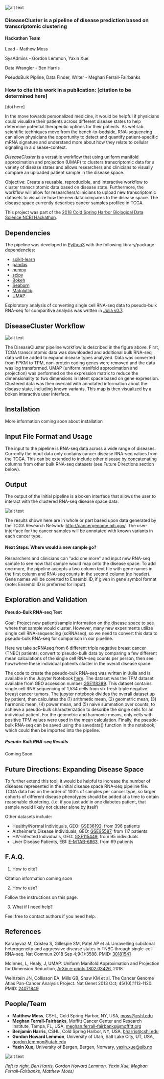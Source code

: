 ![alt text][logo]

[logo]:https://github.com/NCBI-Hackathons/DiseaseCluster/blob/master/DC-logo-wide.png

### DiseaseCluster is a pipeline of disease prediction based on transcriptomic clustering
#### Hackathon Team
Lead - Mathew Moss

SysAdmins - Gordon Lemmon, Yaxin Xue

Data Wrangler - Ben Harris

PseudoBulk Pipline, Data Finder, Writer - Meghan Ferrall-Fairbanks

### How to cite this work in a publication: [citation to be determined here]
[doi here]

In the move towards personalized medicine, it would be helpful if physicians could visualize their patients across different disease states to help determine potential therapeutic options for their patients. As wet-lab scientific techniques move from the bench-to-bedside, RNA-sequencing can allow physicians the opportunity to detect and quantify patient-specific mRNA signature and understand more about how they relate to cellular signaling in a disease-context. 

*DiseaseCluster* is a versatile workflow that using uniform manifold approximation and projection (UMAP) to clusters transcriptomic data for a variety of disease states and allows researchers and clinicians to visually compare an uploaded patient sample in the disease space. 

Objective: Create a reusable, reproducible, and interactive workflow to cluster transcriptomic data based on disease state. Furthermore, the workflow will allow for researchers/clinicians to upload new transcriptomic datasets to visualize how the new data compares to the disease space. The disease space currently describes cancer samples profiled in TCGA. 

This project was part of the [2018 Cold Spring Harbor Biological Data Science NCBI Hackathon](https://biohackathons.github.io/).

## Dependencies

The pipeline was developed in [Python3](https://www.python.org/download/releases/3.0/) with the following library/package dependencies:
* [scikit-learn](https://scikit-learn.org/stable/)
* [pandas](https://pandas.pydata.org/)
* [numpy](http://www.numpy.org/)
* [scipy](https://www.scipy.org/)
* [Bokeh](https://bokeh.pydata.org/en/latest/)
* [Seaborn](https://seaborn.pydata.org/)
* [Matplotlib](https://matplotlib.org/)
* [UMAP](https://github.com/lmcinnes/umap)

Exploratory analysis of converting single cell RNA-seq data to pseudo-bulk RNA-seq for comparitive analysis was written in [Julia v0.7](https://julialang.org/).

## DiseaseCluster Workflow

![alt text][pipeline]

[pipeline]:https://github.com/NCBI-Hackathons/DiseaseCluster/blob/master/PipelineFig2.png "DiseaseCluster Workflow"

The DiseaseCluster pipeline workflow is described in the figure above. First, TCGA transcriptomic data was downloaded and additional bulk RNA-seq data will be added to expand disease types analyzed. Data was converted from FPKM to TPM, non-protein coding genes were removed and the data was log transformed. UMAP (uniform manifold approximation and projection) was performed on the expression matrix to reduce the dimensionality to two dimensions in latent space based on gene expression. Clustered data was then overlaid with annotated information about the disease state, including known variants. This map is then visualized by a boken interactive user interface.

## Installation

More information coming soon about installation 

## Input File Format and Usage

The input to the pipeline is RNA-seq data across a wide range of diseases. Currently the input data only contains cancer disease RNA-seq values from the TCGA. This can be extended to include other disease by concatenating columns from other bulk RNA-seq datasets (see Future Directions section below).   

## Output

The output of the initial pipeline is a boken interface that allows the user to interact with the clustered RNA-seq disease space data.

![alt text][output]

[output]:https://github.com/NCBI-Hackathons/DiseaseCluster/blob/master/BokenOutput.png "DiseaseCluster Boken Output"

The results shown here are in whole or part based upon data generated by the TCGA Research Network: http://cancergenome.nih.gov/.  The user-interface for the cancer samples will be annotated with known variants in each cancer type.

#### Next Steps: Where would a new sample go?

Researchers and clinicians can "add one more" and input new RNA-seq sample to see how that sample would map onto the disease space. To add one more, the pipeline accepts a two column text file with gene names in the first column and RNA-seq counts in the second column (no header). Gene names will be coverted to Ensembl ID, if given in gene symbol format (note: Ensembl ID is preferred for input). 

## Exploration and Validation

#### Pseudo-Bulk RNA-seq Test
Goal: Project new patient/sample information on the disease space to see where that sample would cluster. However, many new experiments utilize single cell RNA-sequencing (scRNAseq), so we need to convert this data to pseudo-bulk RNA-seq for comparison in our pipeline.

Here we take scRNAseq from 6 different triple negative breast cancer (TNBC) patients, convert to pseudo-bulk data by comparing a few different mean calculations of the single cell RNA-seq counts per person, then see how/where these individual patients cluster in the overall disease space. 

The code to create the pseudo-bulk RNA-seq was written in Julia and is available in the Jupyter Notebook [here](https://github.com/NCBI-Hackathons/DiseaseCluster/blob/master/Pseduo-bulk-from-scRNAseq.ipynb). The dataset was the TPM dataset available from GEO accession number [GSE118389](https://www.ncbi.nlm.nih.gov/geo/query/acc.cgi?acc=GSE118389). This dataset contains single cell RNA sequencing of 1,534 cells from six fresh triple negative breast cancer tumors. The jupyter notebook divides the overall dataset up by patient, then calculates the (1) arithmetic mean, (2) geometric mean, (3) harmonic mean, (4) power mean, and (5) naive summation over counts, to achieve a pseudo-bulk characterization to describe the single cells for an individual patient. For the geometric and harmonic means, only cells with positive TPM values were used in the mean calculation. Finally, the pseudo-bulk RNA-seq can be saved using the savedata() function in the notebook, which could then be imported into the pipeline. 

##### Pseudo-Bulk RNA-seq Results

Coming Soon

## Future Directions: Expanding Disease Space 

To further extend this tool, it would be helpful to increase the number of diseases represented in the initial disease space RNA-seq pipeline file. TCGA data has on the order of 100's of samples per cancer type, so larger cohorts of different disease phenotypes should be added at a time to obtain reasonable clustering. (i.e. if you just add in one diabetes patient, that sample would likely not cluster alone by itself)

Other datasets include:
* Healthy/Normal Individuals, GEO: [GSE36192](https://www.ncbi.nlm.nih.gov/geo/query/acc.cgi?acc=GSE36192), from 396 patients
* Alzheimer's Disease Individuals, GEO: [GSE95587](https://www.ncbi.nlm.nih.gov/geo/query/acc.cgi?acc=GSE95587), from 117 patients
* HIV-infected Individuals, GEO: [GSE115449](https://www.ncbi.nlm.nih.gov/geo/query/acc.cgi?acc=GSE115449), from 95 individuals
* Liver Disease Patients, EBI: [E-MTAB-6863](https://www.ebi.ac.uk/arrayexpress/experiments/E-MTAB-6863/), from 69 patients

## F.A.Q. 
1. How to cite? 

Citation information coming soon

2. How to use? 

Follow the instructions on this page.

3. What if I need help?

Feel free to contact authors if you need help. 

## References

Karaayvaz M, Cristea S, Gillespie SM, Patel AP et al. Unravelling subclonal heterogeneity and aggressive disease states in TNBC through single-cell RNA-seq. Nat Commun 2018 Sep 4;9(1):3588. PMID: [30181541](https://www.ncbi.nlm.nih.gov/pubmed/30181541)

McInnes, L, Healy, J, UMAP: Uniform Manifold Approximation and Projection for Dimension Reduction, [ArXiv e-prints 1802.03426](https://arxiv.org/abs/1802.03426), 2018

Weinstein JN, Collisson EA, Mills GB, Shaw KM et al. The Cancer Genome Atlas Pan-Cancer Analysis Project. Nat Genet 2013 Oct; 45(10):1113-1120. PMID: [24071849](https://www.ncbi.nlm.nih.gov/pmc/articles/PMC3919969/)

## People/Team
* **Matthew Moss**, CSHL, Cold Spring Harbor, NY, USA, [moss@cshl.edu](mailto:moss@cshl.edu) 
* **Meghan Ferrall-Fairbanks**, Moffitt Cancer Center and Research Institute, Tampa, FL, USA, [meghan.ferrall-fairbanks@moffitt.org](mailto:meghan.ferrall-fairbanks@moffitt.org) 
* **Benjamin Harris**, CSHL, Cold Spring Harbor, NY, USA, [bharris@cshl.edu](mailto:bharris@cshl.edu)
* **Gordon Howard Lemmon**, University of Utah, Salt Lake City, UT, USA, [gordon.lemmon@utah.edu](mailto:gordon.lemmon@utah.edu)
* **Yaxin Xue**, University of Bergen, Bergen, Norwary, [yaxin.xue@uib.no](mailto:yaxin.xue@uib.no)

![alt text][team]

[team]:https://github.com/NCBI-Hackathons/DiseaseCluster/blob/master/DC-Team.jpg "DiseaseCluster hackathon team"

*(left to right, Ben Harris, Gordon Howard Lemmon, Yaxin Xue, Meghan Ferrall-Fairbanks, Matthew Moss)*
